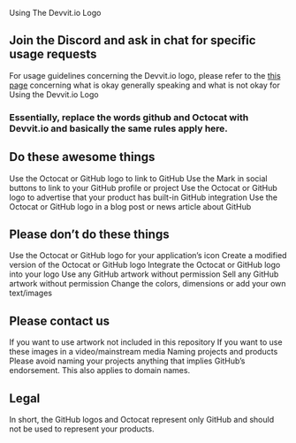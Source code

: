 Using The Devvit.io Logo

## Join the Discord and ask in chat for specific usage requests

For usage guidelines concerning the Devvit.io logo, please refer to the [this page](https://github.com/logos) concerning what is okay generally speaking and what is not okay for Using the Devvit.io Logo

### Essentially, replace the words github and Octocat with Devvit.io and basically the same rules apply here.
 
## Do these awesome things
Use the Octocat or GitHub logo to link to GitHub
Use the Mark in social buttons to link to your GitHub profile or project
Use the Octocat or GitHub logo to advertise that your product has built-in GitHub integration
Use the Octocat or GitHub logo in a blog post or news article about GitHub

## Please don’t do these things

Use the Octocat or GitHub logo for your application’s icon
Create a modified version of the Octocat or GitHub logo
Integrate the Octocat or GitHub logo into your logo
Use any GitHub artwork without permission
Sell any GitHub artwork without permission
Change the colors, dimensions or add your own text/images

## Please contact us

If you want to use artwork not included in this repository
If you want to use these images in a video/mainstream media
Naming projects and products
Please avoid naming your projects anything that implies GitHub’s endorsement. This also applies to domain names.

## Legal
In short, the GitHub logos and Octocat represent only GitHub and should not be used to represent your products.


